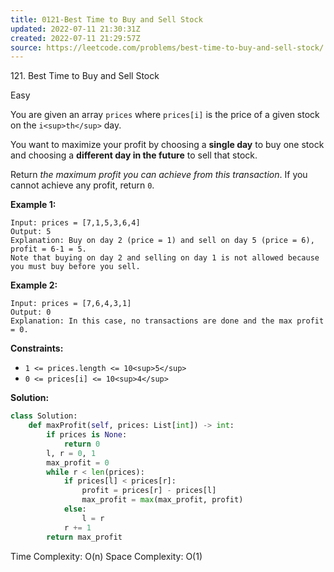 ```yaml
---
title: 0121-Best Time to Buy and Sell Stock
updated: 2022-07-11 21:30:31Z
created: 2022-07-11 21:29:57Z
source: https://leetcode.com/problems/best-time-to-buy-and-sell-stock/
---
```


121\. Best Time to Buy and Sell Stock

Easy

You are given an array `prices` where `prices[i]` is the price of a given stock on the `i<sup>th</sup>` day.

You want to maximize your profit by choosing a **single day** to buy one stock and choosing a **different day in the future** to sell that stock.

Return *the maximum profit you can achieve from this transaction*. If you cannot achieve any profit, return `0`.

**Example 1:**

```
Input: prices = [7,1,5,3,6,4]
Output: 5
Explanation: Buy on day 2 (price = 1) and sell on day 5 (price = 6), profit = 6-1 = 5.
Note that buying on day 2 and selling on day 1 is not allowed because you must buy before you sell.

```

**Example 2:**

```
Input: prices = [7,6,4,3,1]
Output: 0
Explanation: In this case, no transactions are done and the max profit = 0.

```

**Constraints:**

- `1 <= prices.length <= 10<sup>5</sup>`
- `0 <= prices[i] <= 10<sup>4</sup>`

**Solution:**
```python 
class Solution:
    def maxProfit(self, prices: List[int]) -> int:
        if prices is None:
            return 0
        l, r = 0, 1
        max_profit = 0
        while r < len(prices):
            if prices[l] < prices[r]:
                profit = prices[r] - prices[l]
                max_profit = max(max_profit, profit)
            else:
                l = r
            r += 1
        return max_profit
```
Time Complexity: O(n)
Space Complexity: O(1)